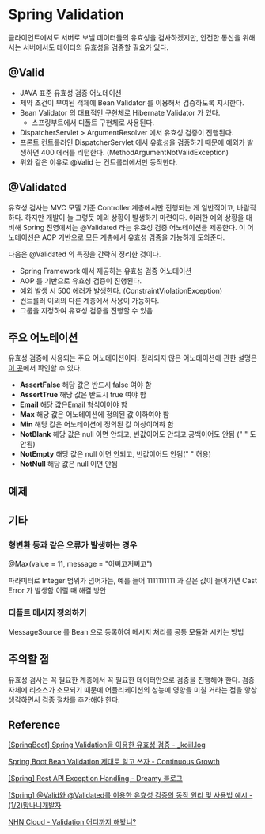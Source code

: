 # Spring Validation

클라이언트에서도 서버로 보낼 데이터들의 유효성을 검사하겠지만, 안전한 통신을 위해서는 서버에서도 데이터의 유효성을 검증할 필요가 있다.

## @Valid

- JAVA 표준 유효성 검증 어노테이션
- 제약 조건이 부여된 객체에 Bean Validator 를 이용해서 검증하도록 지시한다.
- Bean Validator 의 대표적인 구현체로 Hibernate Validator 가 있다.
  - 스프링부트에서 디폴트 구현체로 사용된다.
- DispatcherServlet > ArgumentResolver 에서 유효성 검증이 진행된다.
- 프론트 컨트롤러인 DispatcherServlet 에서 유효성을 검증하기 때문에 예외가 발생하면 400 에러를 리턴한다. (MethodArgumentNotValidException)
- 위와 같은 이유로 @Valid 는 컨트롤러에서만 동작한다.

## @Validated

유효성 검사는 MVC 모델 기준 Controller 계층에서만 진행되는 게 일반적이고, 바람직하다. 하지만 개발이 늘 그렇듯 예외 상황이 발생하기 마련이다.
이러한 예외 상황을 대비해 Spring 진영에서는 @Validated 라는 유효성 검증 어노테이션을 제공한다. 이 어노테이션은 AOP 기반으로 모든 계층에서 유효성 검증을 가능하게 도와준다.

다음은 @Validated 의 특징을 간략히 정리한 것이다.

- Spring Framework 에서 제공하는 유효성 검증 어노테이션
- AOP 를 기반으로 유효성 검증이 진행된다.
- 예외 발생 시 500 에러가 발생한다. (ConstraintViolationException)
- 컨트롤러 이외의 다른 계층에서 사용이 가능하다.
- 그룹을 지정하여 유효성 검증을 진행할 수 있음

## 주요 어노테이션

유효성 검증에 사용되는 주요 어노테이션이다. 
정리되지 않은 어노테이션에 관한 설명은 [이 곳](https://javaee.github.io/javaee-spec/javadocs/javax/validation/constraints/package-summary.html)에서 확인할 수 있다.

- **AssertFalse** 해당 값은 반드시 false 여야 함
- **AssertTrue** 해당 값은 반드시 true 여야 함 
- **Email** 해당 값은Email 형식이어야 함
- **Max** 해당 값은 어노테이션에 정의된 값 이하여야 함
- **Min** 해당 값은 어노테이션에 정의된 값 이상이어햐 함
- **NotBlank** 해당 값은 null 이면 안되고, 빈값이어도 안되고 공백이어도 안됨 (" " 도 안됨)
- **NotEmpty** 해당 값은 null 이면 안되고, 빈값이어도 안됨(" " 허용)
- **NotNull** 해당 값은 null 이면 안됨


## 예제




## 기타

### 형변환 등과 같은 오류가 발생하는 경우

@Max(value = 11, message = "어쩌고저쩌고")

파라미터로 Integer 범위가 넘어가는, 예를 들어 1111111111 과 같은 값이 들어가면
Cast Error 가 발생함
이럴 때 해결 방안

### 디폴트 메시지 정의하기

MessageSource 를 Bean 으로 등록하여 메시지 처리를 공통 모듈화 시키는 방법



## 주의할 점

유효성 검사는 꼭 필요한 계층에서 꼭 필요한 데이터만으로 검증을 진행해야 한다.
검증 자체에 리소스가 소모되기 때문에 어플리케이션의 성능에 영향을 미칠 거라는 점을 항상 생각하면서 검증 절차를 추가해야 한다.

## Reference

[[SpringBoot] Spring Validation을 이용한 유효성 검증 - _koiil.log](https://velog.io/@_koiil/SpringBoot-Spring-Validation%EC%9D%84-%EC%9D%B4%EC%9A%A9%ED%95%9C-%EC%9C%A0%ED%9A%A8%EC%84%B1-%EA%B2%80%EC%A6%9D)

[Spring Boot Bean Validation 제대로 알고 쓰자 - Continuous Growth](https://kapentaz.github.io/spring/Spring-Boo-Bean-Validation-%EC%A0%9C%EB%8C%80%EB%A1%9C-%EC%95%8C%EA%B3%A0-%EC%93%B0%EC%9E%90/#)

[[Spring] Rest API Exception Handling - Dreamy 블로그](https://blog.naver.com/PostView.naver?blogId=writer0713&logNo=221605253778&parentCategoryNo=&categoryNo=83&viewDate=&isShowPopularPosts=true&from=search)

[[Spring] @Valid와 @Validated를 이용한 유효성 검증의 동작 원리 및 사용법 예시 - (1/2)망나니개발자](https://mangkyu.tistory.com/174)

[NHN Cloud - Validation 어디까지 해봤니?](https://meetup.toast.com/posts/223)